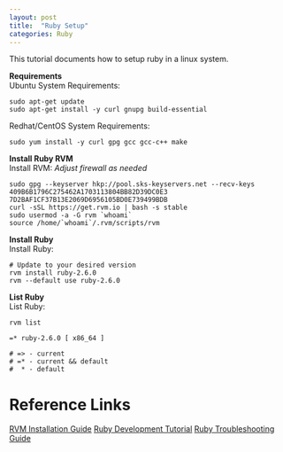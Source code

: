 ```yaml
---
layout: post
title:  "Ruby Setup"
categories: Ruby
---
```


This tutorial documents how to setup ruby in a linux system.


**Requirements**<br>
Ubuntu System Requirements:
```
sudo apt-get update
sudo apt-get install -y curl gnupg build-essential
```

Redhat/CentOS System Requirements:
```
sudo yum install -y curl gpg gcc gcc-c++ make
```


**Install Ruby RVM**<br>
Install RVM: *Adjust firewall as needed*
```
sudo gpg --keyserver hkp://pool.sks-keyservers.net --recv-keys 409B6B1796C275462A1703113804BB82D39DC0E3 7D2BAF1CF37B13E2069D6956105BD0E739499BDB
curl -sSL https://get.rvm.io | bash -s stable
sudo usermod -a -G rvm `whoami`
source /home/`whoami`/.rvm/scripts/rvm
```


**Install Ruby**<br>
Install Ruby: 
```
# Update to your desired version
rvm install ruby-2.6.0
rvm --default use ruby-2.6.0
```


**List Ruby**<br>
List Ruby: 
```
rvm list

=* ruby-2.6.0 [ x86_64 ]

# => - current
# =* - current && default
#  * - default
```



# Reference Links
[RVM Installation Guide](https://rvm.io/rvm/install)
[Ruby Development Tutorial](https://www.phusionpassenger.com/library/walkthroughs/deploy/ruby/ownserver/nginx/oss/install_language_runtime.html)
[Ruby Troubleshooting Guide](https://bundler.io/guides/rubygems_tls_ssl_troubleshooting_guide.html?utm_source=ruby-ssl-check#troubleshooting-protocol-errors)

